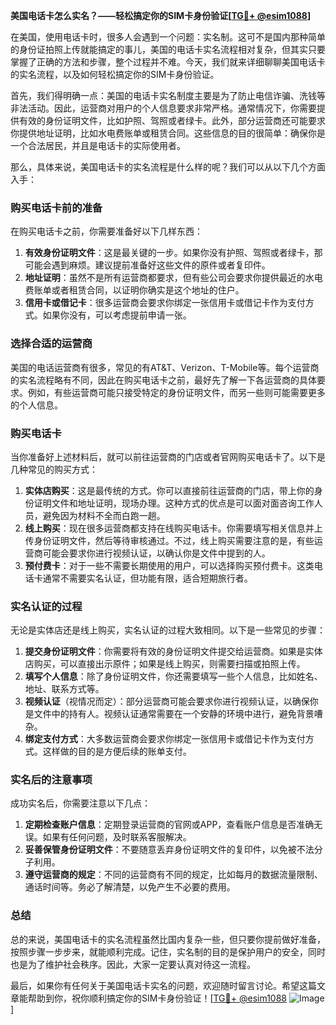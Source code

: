 **美国电话卡怎么实名？——轻松搞定你的SIM卡身份验证[[TG💪+ @esim1088](https://t.me/s/esim1088)]**

在美国，使用电话卡时，很多人会遇到一个问题：实名制。这可不是国内那种简单的身份证拍照上传就能搞定的事儿，美国的电话卡实名流程相对复杂，但其实只要掌握了正确的方法和步骤，整个过程并不难。今天，我们就来详细聊聊美国电话卡的实名流程，以及如何轻松搞定你的SIM卡身份验证。

首先，我们得明确一点：美国的电话卡实名制度主要是为了防止电信诈骗、洗钱等非法活动。因此，运营商对用户的个人信息要求非常严格。通常情况下，你需要提供有效的身份证明文件，比如护照、驾照或者绿卡。此外，部分运营商还可能要求你提供地址证明，比如水电费账单或租赁合同。这些信息的目的很简单：确保你是一个合法居民，并且是电话卡的实际使用者。

那么，具体来说，美国电话卡的实名流程是什么样的呢？我们可以从以下几个方面入手：

### **购买电话卡前的准备**
在购买电话卡之前，你需要准备好以下几样东西：
1. **有效身份证明文件**：这是最关键的一步。如果你没有护照、驾照或者绿卡，那可能会遇到麻烦。建议提前准备好这些文件的原件或者复印件。
2. **地址证明**：虽然不是所有运营商都要求，但有些公司会要求你提供最近的水电费账单或者租赁合同，以证明你确实是这个地址的住户。
3. **信用卡或借记卡**：很多运营商会要求你绑定一张信用卡或借记卡作为支付方式。如果你没有，可以考虑提前申请一张。

### **选择合适的运营商**
美国的电话运营商有很多，常见的有AT&T、Verizon、T-Mobile等。每个运营商的实名流程略有不同，因此在购买电话卡之前，最好先了解一下各运营商的具体要求。例如，有些运营商可能只接受特定的身份证明文件，而另一些则可能需要更多的个人信息。

### **购买电话卡**
当你准备好上述材料后，就可以前往运营商的门店或者官网购买电话卡了。以下是几种常见的购买方式：
1. **实体店购买**：这是最传统的方式。你可以直接前往运营商的门店，带上你的身份证明文件和地址证明，现场办理。这种方式的优点是可以面对面咨询工作人员，避免因为材料不全而白跑一趟。
2. **线上购买**：现在很多运营商都支持在线购买电话卡。你需要填写相关信息并上传身份证明文件，然后等待审核通过。不过，线上购买需要注意的是，有些运营商可能会要求你进行视频认证，以确认你是文件中提到的人。
3. **预付费卡**：对于一些不需要长期使用的用户，可以选择购买预付费卡。这类电话卡通常不需要实名认证，但功能有限，适合短期旅行者。

### **实名认证的过程**
无论是实体店还是线上购买，实名认证的过程大致相同。以下是一些常见的步骤：
1. **提交身份证明文件**：你需要将有效的身份证明文件提交给运营商。如果是实体店购买，可以直接出示原件；如果是线上购买，则需要扫描或拍照上传。
2. **填写个人信息**：除了身份证明文件，你还需要填写一些个人信息，比如姓名、地址、联系方式等。
3. **视频认证**（视情况而定）：部分运营商可能会要求你进行视频认证，以确保你是文件中的持有人。视频认证通常需要在一个安静的环境中进行，避免背景嘈杂。
4. **绑定支付方式**：大多数运营商会要求你绑定一张信用卡或借记卡作为支付方式。这样做的目的是方便后续的账单支付。

### **实名后的注意事项**
成功实名后，你需要注意以下几点：
1. **定期检查账户信息**：定期登录运营商的官网或APP，查看账户信息是否准确无误。如果有任何问题，及时联系客服解决。
2. **妥善保管身份证明文件**：不要随意丢弃身份证明文件的复印件，以免被不法分子利用。
3. **遵守运营商的规定**：不同的运营商有不同的规定，比如每月的数据流量限制、通话时间等。务必了解清楚，以免产生不必要的费用。

### **总结**
总的来说，美国电话卡的实名流程虽然比国内复杂一些，但只要你提前做好准备，按照步骤一步步来，就能顺利完成。记住，实名制的目的是保护用户的安全，同时也是为了维护社会秩序。因此，大家一定要认真对待这一流程。

最后，如果你有任何关于美国电话卡实名的问题，欢迎随时留言讨论。希望这篇文章能帮助到你，祝你顺利搞定你的SIM卡身份验证！[[TG💪+ @esim1088](https://t.me/s/esim1088) ![Image](https://i.postimg.cc/4NQfJmqS/Snipaste-2025-05-13-00-14-12.png)]